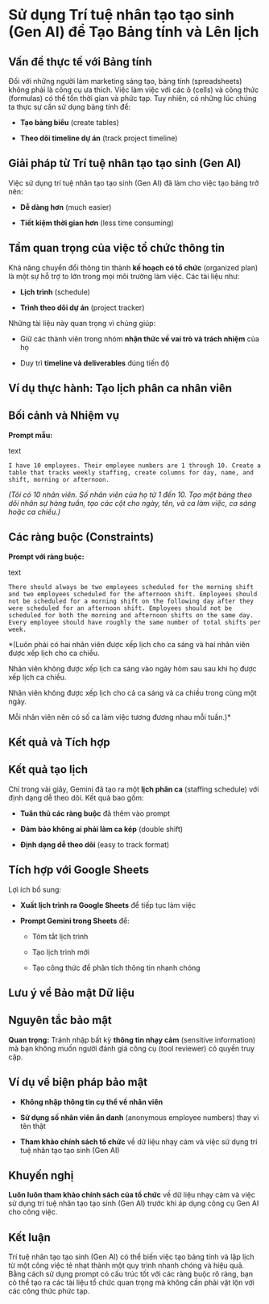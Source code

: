 # Sử dụng Trí tuệ nhân tạo tạo sinh (Gen AI) để Tạo Bảng tính và Lên lịch

## Vấn đề thực tế với Bảng tính

Đối với những người làm marketing sáng tạo, bảng tính (spreadsheets) không phải là công cụ ưa thích. Việc làm việc với các ô (cells) và công thức (formulas) có thể tốn thời gian và phức tạp. Tuy nhiên, có những lúc chúng ta thực sự cần sử dụng bảng tính để:

- **Tạo bảng biểu** (create tables)
    
- **Theo dõi timeline dự án** (track project timeline)
    

## Giải pháp từ Trí tuệ nhân tạo tạo sinh (Gen AI)

Việc sử dụng trí tuệ nhân tạo tạo sinh (Gen AI) đã làm cho việc tạo bảng trở nên:

- **Dễ dàng hơn** (much easier)
    
- **Tiết kiệm thời gian hơn** (less time consuming)
    

## Tầm quan trọng của việc tổ chức thông tin

Khả năng chuyển đổi thông tin thành **kế hoạch có tổ chức** (organized plan) là một sự hỗ trợ to lớn trong mọi môi trường làm việc. Các tài liệu như:

- **Lịch trình** (schedule)
    
- **Trình theo dõi dự án** (project tracker)
    

Những tài liệu này quan trọng vì chúng giúp:

- Giữ các thành viên trong nhóm **nhận thức về vai trò và trách nhiệm** của họ
    
- Duy trì **timeline và deliverables** đúng tiến độ
    

## Ví dụ thực hành: Tạo lịch phân ca nhân viên

## Bối cảnh và Nhiệm vụ

**Prompt mẫu:**

text

`I have 10 employees. Their employee numbers are 1 through 10. Create a table that tracks weekly staffing, create columns for day, name, and shift, morning or afternoon.`

_(Tôi có 10 nhân viên. Số nhân viên của họ từ 1 đến 10. Tạo một bảng theo dõi nhân sự hàng tuần, tạo các cột cho ngày, tên, và ca làm việc, ca sáng hoặc ca chiều.)_

## Các ràng buộc (Constraints)

**Prompt với ràng buộc:**

text

`There should always be two employees scheduled for the morning shift and two employees scheduled for the afternoon shift. Employees should not be scheduled for a morning shift on the following day after they were scheduled for an afternoon shift. Employees should not be scheduled for both the morning and afternoon shifts on the same day. Every employee should have roughly the same number of total shifts per week.`

*(Luôn phải có hai nhân viên được xếp lịch cho ca sáng và hai nhân viên được xếp lịch cho ca chiều.

Nhân viên không được xếp lịch ca sáng vào ngày hôm sau sau khi họ được xếp lịch ca chiều.

Nhân viên không được xếp lịch cho cả ca sáng và ca chiều trong cùng một ngày.

Mỗi nhân viên nên có số ca làm việc tương đương nhau mỗi tuần.)*

## Kết quả và Tích hợp

## Kết quả tạo lịch

Chỉ trong vài giây, Gemini đã tạo ra một **lịch phân ca** (staffing schedule) với định dạng dễ theo dõi. Kết quả bao gồm:

- **Tuân thủ các ràng buộc** đã thêm vào prompt
    
- **Đảm bảo không ai phải làm ca kép** (double shift)
    
- **Định dạng dễ theo dõi** (easy to track format)
    

## Tích hợp với Google Sheets

Lợi ích bổ sung:

- **Xuất lịch trình ra Google Sheets** để tiếp tục làm việc
    
- **Prompt Gemini trong Sheets** để:
    
    - Tóm tắt lịch trình
        
    - Tạo lịch trình mới
        
    - Tạo công thức để phân tích thông tin nhanh chóng
        

## Lưu ý về Bảo mật Dữ liệu

## Nguyên tắc bảo mật

**Quan trọng:** Tránh nhập bất kỳ **thông tin nhạy cảm** (sensitive information) mà bạn không muốn người đánh giá công cụ (tool reviewer) có quyền truy cập.

## Ví dụ về biện pháp bảo mật

- **Không nhập thông tin cụ thể về nhân viên**
    
- **Sử dụng số nhân viên ẩn danh** (anonymous employee numbers) thay vì tên thật
    
- **Tham khảo chính sách tổ chức** về dữ liệu nhạy cảm và việc sử dụng trí tuệ nhân tạo tạo sinh (Gen AI)
    

## Khuyến nghị

**Luôn luôn tham khảo chính sách của tổ chức** về dữ liệu nhạy cảm và việc sử dụng trí tuệ nhân tạo tạo sinh (Gen AI) trước khi áp dụng công cụ Gen AI cho công việc.

## Kết luận

Trí tuệ nhân tạo tạo sinh (Gen AI) có thể biến việc tạo bảng tính và lập lịch từ một công việc tẻ nhạt thành một quy trình nhanh chóng và hiệu quả. Bằng cách sử dụng prompt có cấu trúc tốt với các ràng buộc rõ ràng, bạn có thể tạo ra các tài liệu tổ chức quan trọng mà không cần phải vật lộn với các công thức phức tạp.